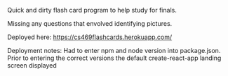Quick and dirty flash card program to help study for finals. 

Missing any questions that envolved identifying pictures. 

Deployed here: https://cs469flashcards.herokuapp.com/

Deployment notes: 
  Had to enter npm and node version into package.json. 
  Prior to entering the correct versions the default create-react-app landing screen displayed
  
